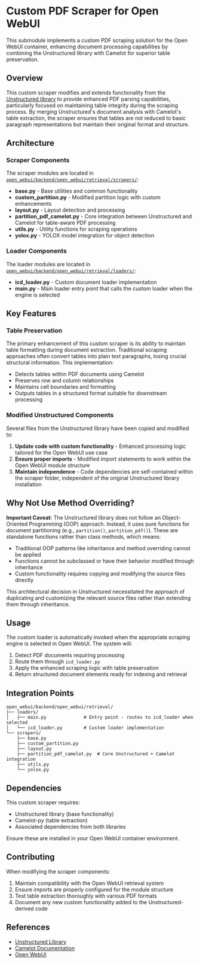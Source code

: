 # Custom PDF Scraper for Open WebUI

This submodule implements a custom PDF scraping solution for the Open WebUI container, enhancing document processing capabilities by combining the Unstructured library with Camelot for superior table preservation.

## Overview

This custom scraper modifies and extends functionality from the [Unstructured library](https://github.com/Unstructured-IO/unstructured) to provide enhanced PDF parsing capabilities, particularly focused on maintaining table integrity during the scraping process. By merging Unstructured's document analysis with Camelot's table extraction, the scraper ensures that tables are not reduced to basic paragraph representations but maintain their original format and structure.

## Architecture

### Scraper Components

The scraper modules are located in [`open_webui/backend/open_webui/retrieval/scrapers/`](https://github.com/IntelliBridge/open-webui/tree/3e6f1bb2d5c949f35d0b4aacf9cec56cee2d2fae/backend/open_webui/retrieval/scrapers):

- **base.py** - Base utilities and common functionality
- **custom_partition.py** - Modified partition logic with custom enhancements
- **layout.py** - Layout detection and processing
- **partition_pdf_camelot.py** - Core integration between Unstructured and Camelot for table-aware PDF processing
- **utils.py** - Utility functions for scraping operations
- **yolox.py** - YOLOX model integration for object detection

### Loader Components

The loader modules are located in [`open_webui/backend/open_webui/retrieval/loaders/`](https://github.com/IntelliBridge/open-webui/tree/3e6f1bb2d5c949f35d0b4aacf9cec56cee2d2fae/backend/open_webui/retrieval/loaders):

- **icd_loader.py** - Custom document loader implementation
- **main.py** - Main loader entry point that calls the custom loader when the engine is selected

## Key Features

### Table Preservation

The primary enhancement of this custom scraper is its ability to maintain table formatting during document extraction. Traditional scraping approaches often convert tables into plain text paragraphs, losing crucial structural information. This implementation:

- Detects tables within PDF documents using Camelot
- Preserves row and column relationships
- Maintains cell boundaries and formatting
- Outputs tables in a structured format suitable for downstream processing

### Modified Unstructured Components

Several files from the Unstructured library have been copied and modified to:

1. **Update code with custom functionality** - Enhanced processing logic tailored for the Open WebUI use case
2. **Ensure proper imports** - Modified import statements to work within the Open WebUI module structure
3. **Maintain independence** - Code dependencies are self-contained within the scraper folder, independent of the original Unstructured library installation

## Why Not Use Method Overriding?

**Important Caveat**: The Unstructured library does not follow an Object-Oriented Programming (OOP) approach. Instead, it uses pure functions for document partitioning (e.g., `partition()`, `partition_pdf()`). These are standalone functions rather than class methods, which means:

- Traditional OOP patterns like inheritance and method overriding cannot be applied
- Functions cannot be subclassed or have their behavior modified through inheritance
- Custom functionality requires copying and modifying the source files directly

This architectural decision in Unstructured necessitated the approach of duplicating and customizing the relevant source files rather than extending them through inheritance.

## Usage

The custom loader is automatically invoked when the appropriate scraping engine is selected in Open WebUI. The system will:

1. Detect PDF documents requiring processing
2. Route them through `icd_loader.py`
3. Apply the enhanced scraping logic with table preservation
4. Return structured document elements ready for indexing and retrieval

## Integration Points

```
open_webui/backend/open_webui/retrieval/
├── loaders/
│   ├── main.py              # Entry point - routes to icd_loader when selected
│   └── icd_loader.py        # Custom loader implementation
└── scrapers/
    ├── base.py
    ├── custom_partition.py
    ├── layout.py
    ├── partition_pdf_camelot.py  # Core Unstructured + Camelot integration
    ├── utils.py
    └── yolox.py
```

## Dependencies

This custom scraper requires:

- Unstructured library (base functionality)
- Camelot-py (table extraction)
- Associated dependencies from both libraries

Ensure these are installed in your Open WebUI container environment.

## Contributing

When modifying the scraper components:

1. Maintain compatibility with the Open WebUI retrieval system
2. Ensure imports are properly configured for the module structure
3. Test table extraction thoroughly with various PDF formats
4. Document any new custom functionality added to the Unstructured-derived code

## References

- [Unstructured Library](https://github.com/Unstructured-IO/unstructured)
- [Camelot Documentation](https://camelot-py.readthedocs.io/)
- [Open WebUI](https://github.com/open-webui/open-webui)

